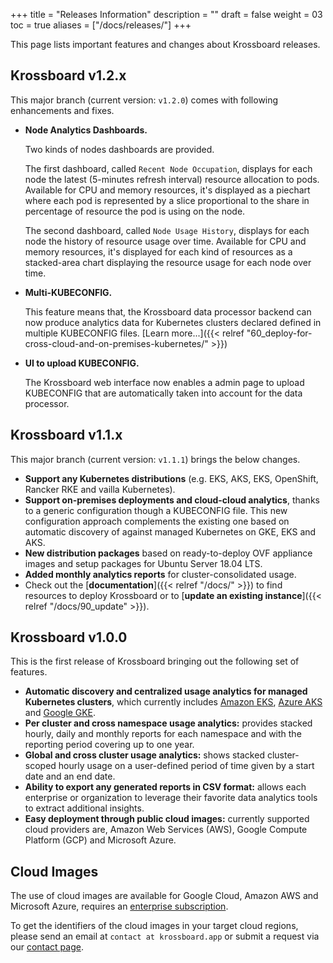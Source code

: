 +++
title = "Releases Information"
description = ""
draft = false
weight = 03
toc = true
aliases = ["/docs/releases/"]
+++

This page lists important features and changes about Krossboard releases.

## Krossboard v1.2.x
This major branch (current version: `v1.2.0`) comes with following enhancements and fixes.
* **Node Analytics Dashboards.**
  
  Two kinds of nodes dashboards are provided. 
  
  The first dashboard, called `Recent Node Occupation`, displays for each node the latest (5-minutes refresh interval) resource allocation to pods. Available for CPU and memory resources, it's displayed as a piechart where each pod is represented by a slice proportional to the share in percentage of resource the pod is using on the node.

  The second dashboard, called `Node Usage History`, displays for each node the history of resource usage over time. Available for CPU and memory resources, it's displayed for each kind of resources as a stacked-area chart displaying the resource usage for each node over time.

* **Multi-KUBECONFIG.**
  
  This feature means that, the Krossboard data processor backend can now produce analytics data 
  for Kubernetes clusters declared defined in multiple KUBECONFIG files. [Learn more...]({{< 
  relref "60_deploy-for-cross-cloud-and-on-premises-kubernetes/" >}})
* **UI to upload KUBECONFIG.**
  
  The Krossboard web interface now enables a admin page to upload KUBECONFIG that are 
  automatically taken into account for the data processor. 


## Krossboard v1.1.x
This major branch (current version: `v1.1.1`) brings the below changes.

* **Support any Kubernetes distributions** (e.g. EKS, AKS, EKS, OpenShift, Rancker RKE and vailla Kubernetes).
* **Support on-premises deployments and cloud-cloud analytics**, thanks to a generic configuration though a KUBECONFIG file. This new configuration approach complements the existing one based on automatic discovery of against managed Kubernetes on GKE, EKS and AKS.
* **New distribution packages** based on ready-to-deploy OVF appliance images and setup packages for Ubuntu Server 18.04 LTS.
* **Added monthly analytics reports** for cluster-consolidated usage. 
* Check out the [**documentation**]({{< relref "/docs/" >}}) to find resources to deploy Krossboard or to [**update an existing instance**]({{< relref "/docs/90_update" >}}).

## Krossboard v1.0.0
This is the first release of Krossboard bringing out the following set of features.

* **Automatic discovery and centralized usage analytics for managed Kubernetes clusters**, which currently includes [Amazon EKS](https://aws.amazon.com/eks/), [Azure AKS](https://azure.microsoft.com/services/kubernetes-service/) and [Google GKE](https://cloud.google.com/kubernetes-engine).
* **Per cluster and cross namespace usage analytics:** provides stacked hourly, daily and monthly reports for each namespace and with the reporting period covering up to one year.
* **Global and cross cluster usage analytics:** shows stacked cluster-scoped hourly usage on a user-defined period of time given by a start date and an end date.
* **Ability to export any generated reports in CSV format:** allows each enterprise or organization to leverage their favorite data analytics tools to extract additional insights.
* **Easy deployment through public cloud images:** currently supported cloud providers are, Amazon Web Services (AWS), Google Compute Platform (GCP) and Microsoft Azure.

## Cloud Images
The use of cloud images are available for Google Cloud, Amazon AWS and Microsoft Azure, requires an [enterprise subscription](https://krossboard.app/#pricing).

To get the identifiers of the cloud images in your target cloud regions, please send an email at `contact at krossboard.app` or submit a request via our [contact page](https://krossboard.app/contact/support/).